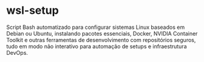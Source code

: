# wsl-setup
Script Bash automatizado para configurar sistemas Linux baseados em Debian ou Ubuntu, instalando pacotes essenciais, Docker, NVIDIA Container Toolkit e outras ferramentas de desenvolvimento com repositórios seguros, tudo em modo não interativo para automação de setups e infraestrutura DevOps.
